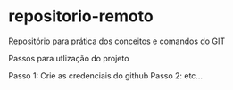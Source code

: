 # repositorio-remoto
Repositório  para prática dos conceitos e comandos do GIT

Passos para utlização do projeto

Passo 1: Crie as credenciais do github
Passo 2: etc...
